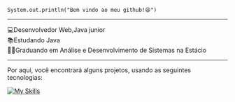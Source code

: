 <code>System.out.println("Bem vindo ao meu github!😆")</code>
<hr>
💻Desenvolvedor Web,Java junior
<br>
📚Estudando Java
<br>
👨‍💻Graduando em Análise e Desenvolvimento de Sistemas na Estácio

<hr>

Por aqui, você encontrará alguns projetos, usando as seguintes tecnologias: <br>

[![My Skills](https://skillicons.dev/icons?i=js,html,css,java&theme=dark)](https://skillicons.dev)




